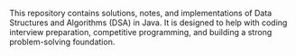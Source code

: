 This repository contains solutions, notes, and implementations of Data Structures and Algorithms (DSA) in Java. It is designed to help with coding interview preparation, competitive programming, and building a strong problem-solving foundation.
